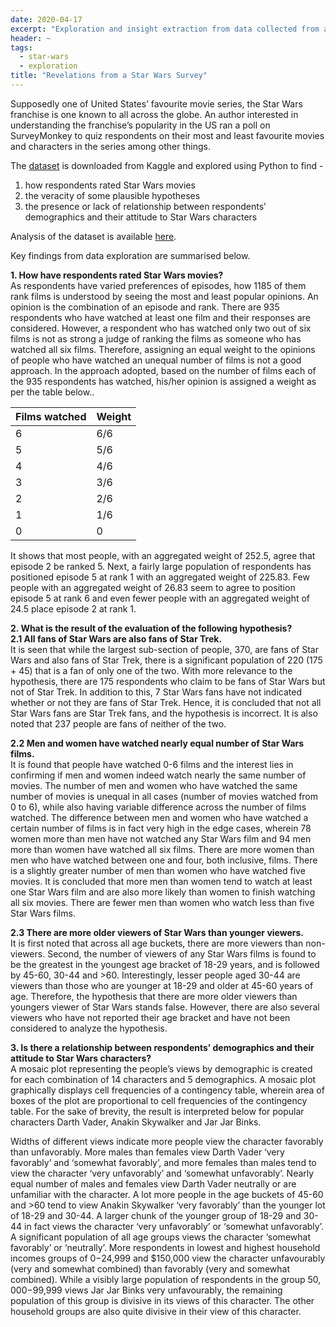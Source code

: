```yaml
---
date: 2020-04-17
excerpt: "Exploration and insight extraction from data collected from a Star Wars survey"
header: ~
tags:
  - star-wars
  - exploration
title: "Revelations from a Star Wars Survey"
---
```


Supposedly one of United States’ favourite movie series, the Star Wars franchise is one known to all across the globe. An author interested in understanding the franchise’s popularity in the US ran a poll on SurveyMonkey to quiz respondents on their most and least favourite movies and characters in the series among other things.  

The [dataset](https://www.kaggle.com/samaxtech/star-wars-survey-data) is downloaded from Kaggle and explored using Python to find -
1. how respondents rated Star Wars movies
2. the veracity of some plausible hypotheses
3. the presence or lack of relationship between respondents’ demographics and their attitude to Star Wars characters  

Analysis of the dataset is available [here](https://github.com/sinhasaumya/projects/blob/main/star-wars-survey-data-exploration.ipynb).

Key findings from data exploration are summarised below.

**1. How have respondents rated Star Wars movies?**  
As respondents have varied preferences of episodes, how 1185 of them rank films is understood by seeing the most and least popular opinions. An opinion is the combination of an episode and rank. There are 935 respondents who have watched at least one film and their responses are considered. However, a respondent who has watched only two out of six films is not as strong a judge of ranking the films as someone who has watched all six films. Therefore, assigning an equal weight to the opinions of people who have watched an unequal number of films is not a good approach. In the approach adopted, based on the number of films each of the 935 respondents has watched, his/her opinion is assigned a weight as per the table below..

Films watched | Weight
------------- | -------------
6             | 6/6
5             | 5/6
4             | 4/6
3             | 3/6
2             | 2/6
1             | 1/6
0             | 0

It shows that most people, with an aggregated weight of 252.5, agree that episode 2 be ranked 5. Next, a fairly large population of respondents has positioned episode 5 at rank 1 with an aggregated weight of 225.83. Few people with an aggregated weight of 26.83 seem to agree to position episode 5 at rank 6 and even fewer people with an aggregated weight of 24.5 place episode 2 at rank 1.

**2. What is the result of the evaluation of the following hypothesis?**  
**2.1 All fans of Star Wars are also fans of Star Trek.**  
It is seen that while the largest sub-section of people, 370, are fans of Star Wars and also fans of Star Trek, there is a significant population of 220 (175 + 45) that is a fan of only one of the two. With more relevance to the hypothesis, there are 175 respondents who claim to be fans of Star Wars but not of Star Trek. In addition to this, 7 Star Wars fans have not indicated whether or not they are fans of Star Trek. Hence, it is concluded that not all Star Wars fans are Star Trek fans, and the hypothesis is incorrect. It is also noted that 237 people are fans of neither of the two. 

**2.2 Men and women have watched nearly equal number of Star Wars films.**  
It is found that people have watched 0-6 films and the interest lies in confirming if men and women indeed watch nearly the same number of movies. The number of men and women who have watched the same number of movies is unequal in all cases (number of movies watched from 0 to 6), while also having variable difference across the number of films watched. The difference between men and women who have watched a certain number of films is in fact very high in the edge cases, wherein 78 women more than men have not watched any Star Wars film and 94 men more than women have watched all six films. There are more women than men who have watched between one and four, both inclusive, films. There is a slightly greater number of men than women who have watched five movies. It is concluded that more men than women tend to watch at least one Star Wars film and are also more likely than women to finish watching all six movies. There are fewer men than women who watch less than five Star Wars films. 

**2.3 There are more older viewers of Star Wars than younger viewers.**  
It is first noted that across all age buckets, there are more viewers than non-viewers. Second, the number of viewers of any Star Wars films is found to be the greatest in the youngest age bracket of 18-29 years, and is followed by 45-60, 30-44 and >60. Interestingly, lesser people aged 30-44 are viewers than those who are younger at 18-29 and older at 45-60 years of age. Therefore, the hypothesis that there are more older viewers than youngers viewer of Star Wars stands false. However, there are also several viewers who have not reported their age bracket and have not been considered to analyze the hypothesis. 

**3. Is there a relationship between respondents’ demographics and their attitude to Star Wars characters?**  
A mosaic plot representing the people’s views by demographic is created for each combination of 14 characters and 5 demographics. A mosaic plot graphically displays cell frequencies of a contingency table, wherein area of boxes of the plot are proportional to cell frequencies of the contingency table. For the sake of brevity, the result is interpreted below for popular characters Darth Vader, Anakin Skywalker and Jar Jar Binks. 

Widths of different views indicate more people view the character favorably than unfavorably. More males than females view Darth Vader ‘very favorably’ and ‘somewhat favorably’, and more females than males tend to view the character ‘very unfavorably’ and ‘somewhat unfavorably’. Nearly equal number of males and females view Darth Vader neutrally or are unfamiliar with the character. 
A lot more people in the age buckets of 45-60 and >60 tend to view Anakin Skywalker ‘very favorably’ than the younger lot of 18-29 and 30-44. A larger chunk of the younger group of 18-29 and 30-44 in fact views the character ‘very unfavorably’ or ‘somewhat unfavorably’. A significant population of all age groups views the character ‘somewhat favorably’ or ‘neutrally’. More respondents in lowest and highest household incomes groups of $0-$24,999 and $150,000 view the character unfavourably (very and somewhat combined) than favorably (very and somewhat combined). While a visibly large population of respondents in the group $50,000-$99,999 views Jar Jar Binks very unfavourably, the remaining population of this group is divisive in its views of this character. The other household groups are also quite divisive in their view of this character. 
